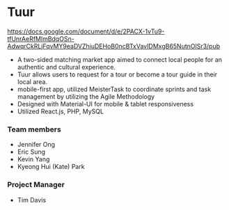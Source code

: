 # Tuur

https://docs.google.com/document/d/e/2PACX-1vTu9-tfUnrAeRfMlmBdqOSn-AdwqrCkRLjFqvMY9eaDVZhiuDEHoB0ncBTxVavIDMxgB65NutnOlSr3/pub

- A two-sided matching market app aimed to connect local people for an authentic and cultural experience.  
- Tuur allows users to request for a tour or become a tour guide in their local area.
- mobile-first app, utilized MeisterTask to coordinate sprints and task management by utilizing the Agile Methodology
- Designed with Material-UI for mobile & tablet responsiveness
- Utilized React.js, PHP, MySQL


### Team members
- Jennifer Ong
- Eric Sung
- Kevin Yang
- Kyeong Hui (Kate) Park

### Project Manager
- Tim Davis
